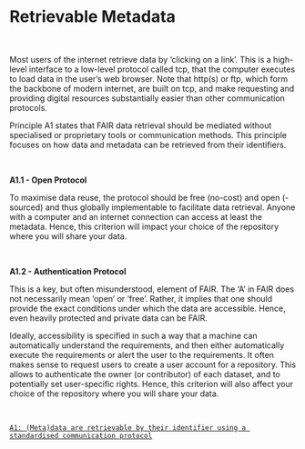 # Retrievable Metadata

</br>

Most users of the internet retrieve data by ‘clicking on a link’. This  is a high-level interface to a low-level protocol called tcp, that the  computer executes to load data in the user’s web browser. Note that  http(s) or ftp, which form the backbone of modern internet, are built on tcp, and make requesting and providing digital resources substantially easier than other communication protocols.

Principle A1 states that  FAIR data retrieval should be mediated without specialised or proprietary tools or communication methods. This principle focuses on how data and metadata can be retrieved from their identifiers.

</br>

**A1.1 - Open Protocol**

To maximise data reuse, the protocol should be free (no-cost) and open (-sourced) and thus globally implementable to facilitate data retrieval. Anyone with a computer and an internet connection can access at least  the metadata. Hence, this criterion will impact your choice of the  repository where you will share your data.

</br>

**A1.2 - Authentication Protocol**

This is a key, but often misunderstood, element of FAIR. The ‘A’ in FAIR does not necessarily mean ‘open’ or ‘free’. Rather, it implies that one should provide the exact conditions under which the data are accessible. Hence, even heavily protected and private data can be FAIR. 

Ideally, accessibility is specified in such a way that a machine can  automatically understand the requirements, and then either automatically execute the requirements or alert the user to the requirements. It often makes sense to request users to create a user account for a repository. This allows to authenticate the owner (or contributor) of each dataset, and to potentially set user-specific rights. Hence, this criterion will also affect your choice of the repository where you will  share your data.

</br>

 [`A1: (Meta)data are retrievable by their identifier using a standardised communication protocol`](https://www.go-fair.org/fair-principles/metadata-retrievable-identifier-standardised-communication-protocol/)